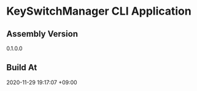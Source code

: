 KeySwitchManager CLI Application
==============================

## Assembly Version

0.1.0.0

## Build At

2020-11-29 19:17:07 +09:00
